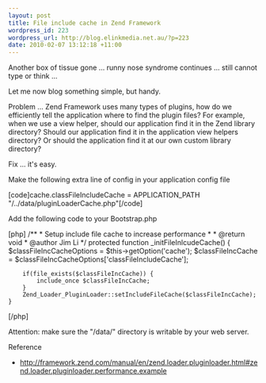 ```yaml
--- 
layout: post
title: File include cache in Zend Framework
wordpress_id: 223
wordpress_url: http://blog.elinkmedia.net.au/?p=223
date: 2010-02-07 13:12:18 +11:00
---
```

Another box of tissue gone ... runny nose syndrome continues ... still cannot type or think ...

Let me now blog something simple, but handy.

Problem ... Zend Framework uses many types of plugins, how do we efficiently tell the application where to find the plugin files? For example, when we use a view helper, should our application find it in the Zend library directory? Should our application find it in the application view helpers directory? Or should the application find it at our own custom library directory?

Fix ... it's easy.

Make the following extra line of config in your application config file

[code]cache.classFileIncludeCache   = APPLICATION_PATH &quot;/../data/pluginLoaderCache.php&quot;[/code]

Add the following code to your Bootstrap.php

[php]
  /**
     * Setup include file cache to increase performance
     *
     * @return void
     * @author Jim Li
     */
    protected function _initFileInlcudeCache()
    {
        $classFileIncCacheOptions = $this-&gt;getOption('cache');
        $classFileIncCache = $classFileIncCacheOptions['classFileIncludeCache'];

        if(file_exists($classFileIncCache)) {
            include_once $classFileIncCache;
        }
        Zend_Loader_PluginLoader::setIncludeFileCache($classFileIncCache);
    }
[/php]

Attention: make sure the "/data/" directory is writable by your web server.

Reference
<ul>
	<li><a href="http://framework.zend.com/manual/en/zend.loader.pluginloader.html#zend.loader.pluginloader.performance.example" target="_blank">http://framework.zend.com/manual/en/zend.loader.pluginloader.html#zend.loader.pluginloader.performance.example</a></li>
</ul>
